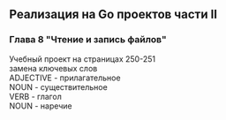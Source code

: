 ## Реализация на Go проектов части II
### Глава 8 "Чтение и запись файлов"
Учебный проект на страницах 250-251  
замена ключевых слов  
ADJECTIVE - прилагательное  
NOUN - существительное  
VERB - глагол  
NOUN - наречие